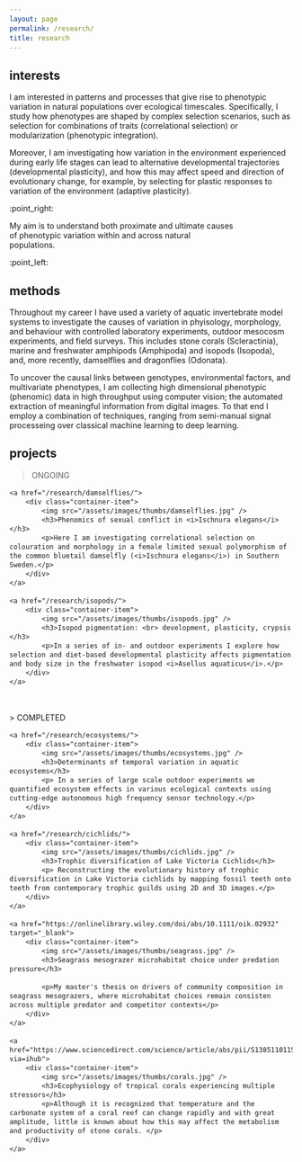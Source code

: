 ```yaml
---
layout: page
permalink: /research/
title: research
---
```


## interests
I am interested in patterns and processes that give rise to phenotypic variation in natural populations over ecological timescales. Specifically, I study how phenotypes are shaped by complex selection scenarios, such as selection for combinations of traits (correlational selection) or modularization (phenotypic integration). 

Moreover, I am investigating how variation in the environment experienced during early life stages can lead to alternative developmental trajectories (developmental plasticity), and how this may affect speed and direction of evolutionary change, for example, by selecting for plastic responses to variation of the environment (adaptive plasticity).

<div class="pointer">
<p>:point_right:</p>
<p style="max-width:80%">
My aim is to understand both proximate and ultimate causes of phenotypic variation within and across natural populations.
</p>
<p>:point_left:</p>
</div>

## methods

Throughout my career I have used a variety of  aquatic invertebrate model systems to investigate the causes of variation in phyisology, morphology, and behaviour with controlled laboratory experiments, outdoor mesocosm experiments, and field surveys. This includes stone corals (Scleractinia), marine and freshwater amphipods (Amphipoda) and isopods (Isopoda), and, more recently, damselflies and dragonflies (Odonata). 

To uncover the causal links between genotypes, environmental factors, and multivariate phenotypes, I am collecting high dimensional phenotypic (phenomic) data in high throughput using computer vision; the automated extraction of meaningful information from digital images. To that end I employ a combination of techniques, ranging from semi-manual signal processeing over classical machine learning to deep learning. 

## projects

> ONGOING

<div class="container-list">

	<a href="/research/damselflies/">
		<div class="container-item">
			<img src="/assets/images/thumbs/damselflies.jpg" />
			<h3>Phenomics of sexual conflict in <i>Ischnura elegans</i></h3>
			<p>Here I am investigating correlational selection on colouration and morphology in a female limited sexual polymorphism of the common bluetail damselfly (<i>Ischnura elegans</i>) in Southern Sweden.</p>
		</div>
	</a>
	
	<a href="/research/isopods/">
		<div class="container-item">
			<img src="/assets/images/thumbs/isopods.jpg" />
			<h3>Isopod pigmentation: <br> development, plasticity, crypsis </h3>
			<p>In a series of in- and outdoor experiments I explore how selection and diet-based developmental plasticity affects pigmentation and body size in the freshwater isopod <i>Asellus aquaticus</i>.</p>
		</div>
	</a>

</div>

<br>
<br>
> COMPLETED

<div class="container-list">
	
	<a href="/research/ecosystems/">
		<div class="container-item">
			<img src="/assets/images/thumbs/ecosystems.jpg" />
			<h3>Determinants of temporal variation in aquatic ecosystems</h3>
			<p> In a series of large scale outdoor experiments we quantified ecosystem effects in various ecological contexts using cutting-edge autonomous high frequency sensor technology.</p>
		</div>
	</a>

	<a href="/research/cichlids/">
		<div class="container-item">
			<img src="/assets/images/thumbs/cichlids.jpg" />
			<h3>Trophic diversification of Lake Victoria Cichlids</h3>
			<p> Reconstructing the evolutionary history of trophic diversification in Lake Victoria cichlids by mapping fossil teeth onto teeth from contemporary trophic guilds using 2D and 3D images.</p>
		</div>
	</a>

	<a href="https://onlinelibrary.wiley.com/doi/abs/10.1111/oik.02932" target="_blank">
		<div class="container-item">
			<img src="/assets/images/thumbs/seagrass.jpg" />
			<h3>Seagrass mesograzer microhabitat choice under predation pressure</h3>
			
			<p>My master's thesis on drivers of community composition in seagrass mesograzers, where microhabitat choices remain consisten across multiple predator and competitor contexts</p>
		</div>
	</a>

	<a href="https://www.sciencedirect.com/science/article/abs/pii/S1385110115000076?via=ihub">
		<div class="container-item">
			<img src="/assets/images/thumbs/corals.jpg" />
			<h3>Ecophysiology of tropical corals experiencing multiple stressors</h3>
			<p>Although it is recognized that temperature and the carbonate system of a coral reef can change rapidly and with great amplitude, little is known about how this may affect the metabolism and productivity of stone corals. </p>
		</div>
	</a>
	
</div>
